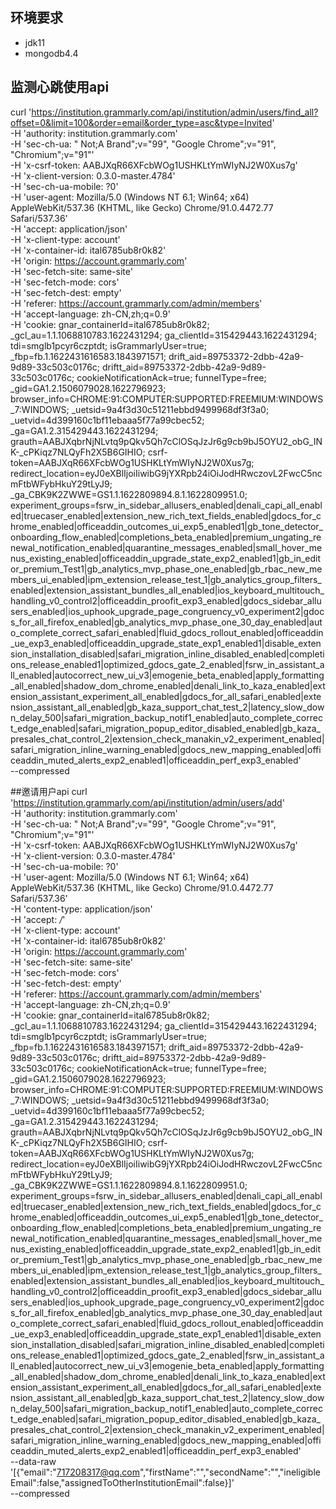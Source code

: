 ## 环境要求
* jdk11
* mongodb4.4

## 监测心跳使用api
curl 'https://institution.grammarly.com/api/institution/admin/users/find_all?offset=0&limit=100&order=email&order_type=asc&type=Invited' \
-H 'authority: institution.grammarly.com' \
-H 'sec-ch-ua: " Not;A Brand";v="99", "Google Chrome";v="91", "Chromium";v="91"' \
-H 'x-csrf-token: AABJXqR66XFcbWOg1USHKLtYmWIyNJ2W0Xus7g' \
-H 'x-client-version: 0.3.0-master.4784' \
-H 'sec-ch-ua-mobile: ?0' \
-H 'user-agent: Mozilla/5.0 (Windows NT 6.1; Win64; x64) AppleWebKit/537.36 (KHTML, like Gecko) Chrome/91.0.4472.77 Safari/537.36' \
-H 'accept: application/json' \
-H 'x-client-type: account' \
-H 'x-container-id: ital6785ub8r0k82' \
-H 'origin: https://account.grammarly.com' \
-H 'sec-fetch-site: same-site' \
-H 'sec-fetch-mode: cors' \
-H 'sec-fetch-dest: empty' \
-H 'referer: https://account.grammarly.com/admin/members' \
-H 'accept-language: zh-CN,zh;q=0.9' \
-H 'cookie: gnar_containerId=ital6785ub8r0k82; _gcl_au=1.1.1068810783.1622431294; ga_clientId=315429443.1622431294; tdi=smglb1pcyr6czptdt; isGrammarlyUser=true; _fbp=fb.1.1622431616583.1843971571; drift_aid=89753372-2dbb-42a9-9d89-33c503c0176c; driftt_aid=89753372-2dbb-42a9-9d89-33c503c0176c; cookieNotificationAck=true; funnelType=free; _gid=GA1.2.1506079028.1622796923; browser_info=CHROME:91:COMPUTER:SUPPORTED:FREEMIUM:WINDOWS_7:WINDOWS; _uetsid=9a4f3d30c51211ebbd9499968df3f3a0; _uetvid=4d399160c1bf11ebaaa5f77a99cbec52; _ga=GA1.2.315429443.1622431294; grauth=AABJXqbrNjNLvtq9pQkv5Qh7cClOSqJzJr6g9cb9bJ5OYU2_obG_INK-_cPKiqz7NLQyFh2X5B6GIHIO; csrf-token=AABJXqR66XFcbWOg1USHKLtYmWIyNJ2W0Xus7g; redirect_location=eyJ0eXBlIjoiIiwibG9jYXRpb24iOiJodHRwczovL2FwcC5ncmFtbWFybHkuY29tLyJ9; _ga_CBK9K2ZWWE=GS1.1.1622809894.8.1.1622809951.0; experiment_groups=fsrw_in_sidebar_allusers_enabled|denali_capi_all_enabled|truecaser_enabled|extension_new_rich_text_fields_enabled|gdocs_for_chrome_enabled|officeaddin_outcomes_ui_exp5_enabled1|gb_tone_detector_onboarding_flow_enabled|completions_beta_enabled|premium_ungating_renewal_notification_enabled|quarantine_messages_enabled|small_hover_menus_existing_enabled|officeaddin_upgrade_state_exp2_enabled1|gb_in_editor_premium_Test1|gb_analytics_mvp_phase_one_enabled|gb_rbac_new_members_ui_enabled|ipm_extension_release_test_1|gb_analytics_group_filters_enabled|extension_assistant_bundles_all_enabled|ios_keyboard_multitouch_handling_v0_control2|officeaddin_proofit_exp3_enabled|gdocs_sidebar_allusers_enabled|ios_uphook_upgrade_page_congruency_v0_experiment2|gdocs_for_all_firefox_enabled|gb_analytics_mvp_phase_one_30_day_enabled|auto_complete_correct_safari_enabled|fluid_gdocs_rollout_enabled|officeaddin_ue_exp3_enabled|officeaddin_upgrade_state_exp1_enabled1|disable_extension_installation_disabled|safari_migration_inline_disabled_enabled|completions_release_enabled1|optimized_gdocs_gate_2_enabled|fsrw_in_assistant_all_enabled|autocorrect_new_ui_v3|emogenie_beta_enabled|apply_formatting_all_enabled|shadow_dom_chrome_enabled|denali_link_to_kaza_enabled|extension_assistant_experiment_all_enabled|gdocs_for_all_safari_enabled|extension_assistant_all_enabled|gb_kaza_support_chat_test_2|latency_slow_down_delay_500|safari_migration_backup_notif1_enabled|auto_complete_correct_edge_enabled|safari_migration_popup_editor_disabled_enabled|gb_kaza_presales_chat_control_2|extension_check_manakin_v2_experiment_enabled|safari_migration_inline_warning_enabled|gdocs_new_mapping_enabled|officeaddin_muted_alerts_exp2_enabled1|officeaddin_perf_exp3_enabled' \
--compressed


##邀请用户api
curl 'https://institution.grammarly.com/api/institution/admin/users/add' \
-H 'authority: institution.grammarly.com' \
-H 'sec-ch-ua: " Not;A Brand";v="99", "Google Chrome";v="91", "Chromium";v="91"' \
-H 'x-csrf-token: AABJXqR66XFcbWOg1USHKLtYmWIyNJ2W0Xus7g' \
-H 'x-client-version: 0.3.0-master.4784' \
-H 'sec-ch-ua-mobile: ?0' \
-H 'user-agent: Mozilla/5.0 (Windows NT 6.1; Win64; x64) AppleWebKit/537.36 (KHTML, like Gecko) Chrome/91.0.4472.77 Safari/537.36' \
-H 'content-type: application/json' \
-H 'accept: */*' \
-H 'x-client-type: account' \
-H 'x-container-id: ital6785ub8r0k82' \
-H 'origin: https://account.grammarly.com' \
-H 'sec-fetch-site: same-site' \
-H 'sec-fetch-mode: cors' \
-H 'sec-fetch-dest: empty' \
-H 'referer: https://account.grammarly.com/admin/members' \
-H 'accept-language: zh-CN,zh;q=0.9' \
-H 'cookie: gnar_containerId=ital6785ub8r0k82; _gcl_au=1.1.1068810783.1622431294; ga_clientId=315429443.1622431294; tdi=smglb1pcyr6czptdt; isGrammarlyUser=true; _fbp=fb.1.1622431616583.1843971571; drift_aid=89753372-2dbb-42a9-9d89-33c503c0176c; driftt_aid=89753372-2dbb-42a9-9d89-33c503c0176c; cookieNotificationAck=true; funnelType=free; _gid=GA1.2.1506079028.1622796923; browser_info=CHROME:91:COMPUTER:SUPPORTED:FREEMIUM:WINDOWS_7:WINDOWS; _uetsid=9a4f3d30c51211ebbd9499968df3f3a0; _uetvid=4d399160c1bf11ebaaa5f77a99cbec52; _ga=GA1.2.315429443.1622431294; grauth=AABJXqbrNjNLvtq9pQkv5Qh7cClOSqJzJr6g9cb9bJ5OYU2_obG_INK-_cPKiqz7NLQyFh2X5B6GIHIO; csrf-token=AABJXqR66XFcbWOg1USHKLtYmWIyNJ2W0Xus7g; redirect_location=eyJ0eXBlIjoiIiwibG9jYXRpb24iOiJodHRwczovL2FwcC5ncmFtbWFybHkuY29tLyJ9; _ga_CBK9K2ZWWE=GS1.1.1622809894.8.1.1622809951.0; experiment_groups=fsrw_in_sidebar_allusers_enabled|denali_capi_all_enabled|truecaser_enabled|extension_new_rich_text_fields_enabled|gdocs_for_chrome_enabled|officeaddin_outcomes_ui_exp5_enabled1|gb_tone_detector_onboarding_flow_enabled|completions_beta_enabled|premium_ungating_renewal_notification_enabled|quarantine_messages_enabled|small_hover_menus_existing_enabled|officeaddin_upgrade_state_exp2_enabled1|gb_in_editor_premium_Test1|gb_analytics_mvp_phase_one_enabled|gb_rbac_new_members_ui_enabled|ipm_extension_release_test_1|gb_analytics_group_filters_enabled|extension_assistant_bundles_all_enabled|ios_keyboard_multitouch_handling_v0_control2|officeaddin_proofit_exp3_enabled|gdocs_sidebar_allusers_enabled|ios_uphook_upgrade_page_congruency_v0_experiment2|gdocs_for_all_firefox_enabled|gb_analytics_mvp_phase_one_30_day_enabled|auto_complete_correct_safari_enabled|fluid_gdocs_rollout_enabled|officeaddin_ue_exp3_enabled|officeaddin_upgrade_state_exp1_enabled1|disable_extension_installation_disabled|safari_migration_inline_disabled_enabled|completions_release_enabled1|optimized_gdocs_gate_2_enabled|fsrw_in_assistant_all_enabled|autocorrect_new_ui_v3|emogenie_beta_enabled|apply_formatting_all_enabled|shadow_dom_chrome_enabled|denali_link_to_kaza_enabled|extension_assistant_experiment_all_enabled|gdocs_for_all_safari_enabled|extension_assistant_all_enabled|gb_kaza_support_chat_test_2|latency_slow_down_delay_500|safari_migration_backup_notif1_enabled|auto_complete_correct_edge_enabled|safari_migration_popup_editor_disabled_enabled|gb_kaza_presales_chat_control_2|extension_check_manakin_v2_experiment_enabled|safari_migration_inline_warning_enabled|gdocs_new_mapping_enabled|officeaddin_muted_alerts_exp2_enabled1|officeaddin_perf_exp3_enabled' \
--data-raw '[{"email":"717208317@qq.com","firstName":"","secondName":"","ineligibleEmail":false,"assignedToOtherInstitutionEmail":false}]' \
--compressed